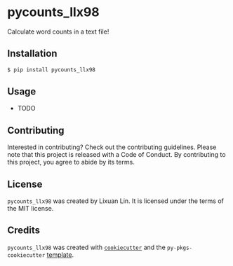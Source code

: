 # pycounts_llx98

Calculate word counts in a text file!

## Installation

```bash
$ pip install pycounts_llx98
```

## Usage

- TODO

## Contributing

Interested in contributing? Check out the contributing guidelines. Please note that this project is released with a Code of Conduct. By contributing to this project, you agree to abide by its terms.

## License

`pycounts_llx98` was created by Lixuan Lin. It is licensed under the terms of the MIT license.

## Credits

`pycounts_llx98` was created with [`cookiecutter`](https://cookiecutter.readthedocs.io/en/latest/) and the `py-pkgs-cookiecutter` [template](https://github.com/py-pkgs/py-pkgs-cookiecutter).
